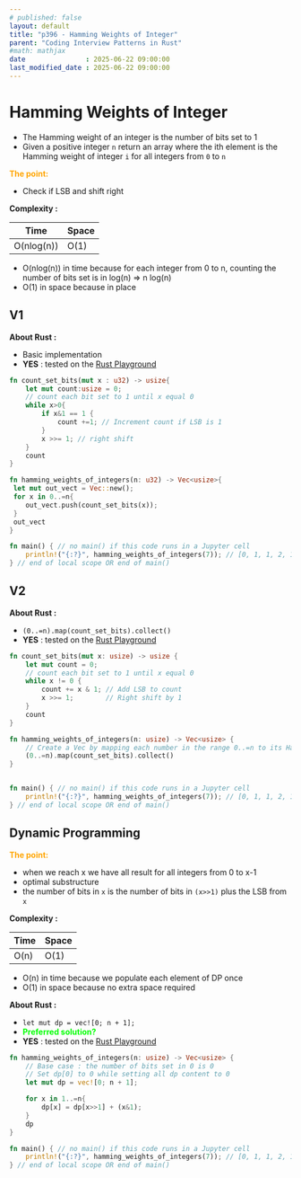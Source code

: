 ```yaml
---
# published: false
layout: default
title: "p396 - Hamming Weights of Integer"
parent: "Coding Interview Patterns in Rust"
#math: mathjax
date               : 2025-06-22 09:00:00
last_modified_date : 2025-06-22 09:00:00
---
```


# Hamming Weights of Integer

* The Hamming weight of an integer is the number of bits set to 1
* Given a positive integer `n` return an array where the ith element is the Hamming weight of integer `i` for all integers from `0` to `n`

<span style="color:orange"><b>The point:</b></span>

* Check if LSB and shift right




**Complexity :**

| Time         | Space      |
|--------------|------------|
| O(nlog(n))   | O(1)       |

* O(nlog(n)) in time because for each integer from 0 to n, counting the number of bits set is in log(n) => n log(n)
* O(1) in space because in place  









<!-- <span style="color:red"><b>TODO : </b></span> 
* Add comments in code -->


<!-- * <span style="color:lime"><b>Preferred solution?</b></span>      -->



## V1

**About Rust :**
* Basic implementation
* **YES** : tested on the [Rust Playground](https://play.rust-lang.org/)



```rust
fn count_set_bits(mut x : u32) -> usize{
    let mut count:usize = 0;
    // count each bit set to 1 until x equal 0
    while x>0{
        if x&1 == 1 {
            count +=1; // Increment count if LSB is 1
        }
        x >>= 1; // right shift
    }
    count
}

fn hamming_weights_of_integers(n: u32) -> Vec<usize>{
 let mut out_vect = Vec::new();
 for x in 0..=n{
    out_vect.push(count_set_bits(x));
 }   
 out_vect
}

fn main() { // no main() if this code runs in a Jupyter cell 
    println!("{:?}", hamming_weights_of_integers(7)); // [0, 1, 1, 2, 1, 2, 2, 3]
} // end of local scope OR end of main()
```

## V2

**About Rust :**
* `(0..=n).map(count_set_bits).collect()`
* **YES** : tested on the [Rust Playground](https://play.rust-lang.org/)



```rust
fn count_set_bits(mut x: usize) -> usize {
    let mut count = 0;
    // count each bit set to 1 until x equal 0
    while x != 0 {
        count += x & 1; // Add LSB to count
        x >>= 1;        // Right shift by 1
    }
    count
}

fn hamming_weights_of_integers(n: usize) -> Vec<usize> {
    // Create a Vec by mapping each number in the range 0..=n to its Hamming weight
    (0..=n).map(count_set_bits).collect()
}


fn main() { // no main() if this code runs in a Jupyter cell 
    println!("{:?}", hamming_weights_of_integers(7)); // [0, 1, 1, 2, 1, 2, 2, 3]
} // end of local scope OR end of main()
```

## Dynamic Programming

<span style="color:orange"><b>The point:</b></span>

* when we reach x we have all result for all integers from 0 to x-1
* optimal substructure
* the number  of bits in `x` is the number of bits in `(x>>1)` plus the LSB from `x`


**Complexity :**

| Time         | Space      |
|--------------|------------|
| O(n)         | O(1)       |

* O(n) in time because we populate each element of DP once
* O(1) in space because no extra space required  


**About Rust :**
* `let mut dp = vec![0; n + 1];`
* <span style="color:lime"><b>Preferred solution?</b></span>
* **YES** : tested on the [Rust Playground](https://play.rust-lang.org/)



```rust
fn hamming_weights_of_integers(n: usize) -> Vec<usize> {
    // Base case : the number of bits set in 0 is 0
    // Set dp[0] to 0 while setting all dp content to 0
    let mut dp = vec![0; n + 1];

    for x in 1..=n{
        dp[x] = dp[x>>1] + (x&1);
    }
    dp
}

fn main() { // no main() if this code runs in a Jupyter cell 
    println!("{:?}", hamming_weights_of_integers(7)); // [0, 1, 1, 2, 1, 2, 2, 3]
} // end of local scope OR end of main()
```
